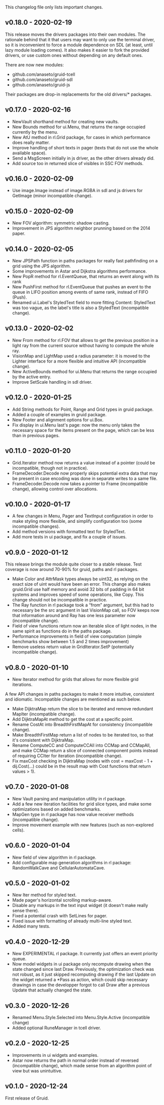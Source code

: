 This changelog file only lists important changes.

## v0.18.0 - 2020-02-19

This release moves the drivers packages into their own modules. The rationale
behind that it that users may want to only use the terminal driver, so it is
inconvenient to force a module dependence on SDL (at least, until lazy module
loading comes). It also makes it easier to fork the provided drivers, or use
custom ones without depending on any default ones.

There are now new modules:

+ github.com/anaseto/gruid-tcell
+ github.com/anaseto/gruid-sdl
+ github.com/anaseto/gruid-js

Their packages are drop-in replacements for the old drivers/\* packages.

## v0.17.0 - 2020-02-16

+ NewVault shorthand method for creating new vaults.
+ New Bounds method for ui.Menu, that returns the range occupied currently by
  the menu.
+ New AtU method in rl.Grid package, for cases in which performance does really
  matter.
+ Improve handling of short texts in pager (texts that do not use the whole
  available space).
+ Send a MsgScreen initially in js driver, as the other drivers already did.
+ Add source too in returned slice of visibles in SSC FOV methods.

## v0.16.0 - 2020-02-09

+ Use image.Image instead of image.RGBA in sdl and js drivers for GetImage
  (minor incompatible change).

## v0.15.0 - 2020-02-09

+ New FOV algorithm: symmetric shadow casting.
+ Improvement in JPS algorithm neighbor prunning based on the 2014 paper.

## v0.14.0 - 2020-02-05

+ New JPSPath function in paths packages for really fast pathfinding on a grid
  using the JPS algorithm.
+ Some improvements in Astar and Dijkstra algorithms performance.
+ New PopR method for rl.EventQueue, that returns an
  event along with its rank
+ New PushFirst method for rl.EventQueue that pushes an event to the queue in
  LIFO position among events of same rank, instead of FIFO (Push).
+ Renamed ui.Label's StyledText field to more fitting Content: StyledText was
  too vague, as the label's title is also a StyledText (incompatible change).

## v0.13.0 - 2020-02-02

+ New From method for rl.FOV that allows to get the previous position in a
  light ray from the current source without having to compute the whole ray.
+ VisionMap and LightMap used a radius parameter: it is moved to the Lighter
  interface for a more flexible and intuitive API (incompatible change).
+ New ActiveBounds method for ui.Menu that returns the range occupied by the
  active entry.
+ Improve SetScale handling in sdl driver.

## v0.12.0 - 2020-01-25

+ Add String methods for Point, Range and Grid types in gruid package.
+ Added a couple of examples in gruid package.
+ New Footer and alignment options for ui.Box.
+ Fix display in ui.Menu last's page: now the menu only takes the necessary
  space for the items present on the page, which can be less than in previous
  pages.

## v0.11.0 - 2020-01-20

+ Grid.Iterator method now returns a value instead of a pointer (could be
  incompatible, though not in practice).
+ FrameDecoder.Decode now properly skips potential extra data that may be
  present in case encoding was done in separate writes to a same file.
+ FrameDecoder.Decode now takes a pointer to Frame (incompatible change),
  allowing control over allocations.

## v0.10.0 - 2020-01-17

+ A few changes in Menu, Pager and TextInput configuration in order to make
  styling more flexible, and simplify configuration too (some incompatible
  changes).
+ Add method versions with formatted text for StyledText.
+ Add more tests in ui package, and fix a couple of issues.

## v0.9.0 - 2020-01-12

This release brings the module quite closer to a stable release. Test coverage
is now around 70-90% for gruid, paths and rl packages.

+ Make Color and AttrMask types always be uint32, as relying on the exact size
  of uint would have been an error. This change also makes gruid.Grid use half
  memory and avoid 32 bits of padding in 64 bit systems and improves speed of
  some operations, like Copy. This change should not be incompatible in
  practice.
+ The Ray function in rl package took a “from” argument, but this had to
  necessary be the src argument in last VisionMap call, so FOV keeps now that
  information around and Ray has one less parameter now (incompatible change).
+ Field of view functions return now an iterable slice of light nodes, in the
  same spirit as functions do in the paths package.
+ Performance improvements in field of view computation (simple benchmarks show
  between 1.5 and 2 times improvement)
+ Remove useless return value in GridIterator.SetP (potentially incompatible
  change).

## v0.8.0 - 2020-01-10

+ New Iterator method for grids that allows for more flexible grid iterations. 

A few API changes in paths packages to make it more intuitive, consistent and
idiomatic.  Incompatible changes are mentioned as such below.

+ Make DijktraMap return the slice to be iterated and remove redundant MapIter
  (incompatible change).
+ Add DijktraMapAt method to get the cost at a specific point.
+ Rename CostAt into BreadthFirstMapAt for consistency (incompatible change).
+ Make BreadthFirstMap return a list of nodes to be iterated too, so that it's
  consistent with DijktraMap.
+ Rename ComputeCC and ComputeCCAll into CCMap and CCMapAll, and make CCMap
  return a slice of connected component points instead of requiring CCIter for
  iteration (incompatible change).
+ Fix maxCost checking in DijktraMap (nodes with cost = maxCost - 1 +
  dij.Cost(...) could be in the result map with Cost functions that return
  values > 1).

## v0.7.0 - 2020-01-08

+ New Vault parsing and manipulation utility in rl package.
+ Add a few new iteration facilities for grid slice types, and make some
  optimizations based on added benchmarks.
+ MapGen type in rl package has now value receiver methods (incompatible
  change).
+ Improve movement example with new features (such as non-explored cells).

## v0.6.0 - 2020-01-04

+ New field of view algorithm in rl package.
+ Add configurable map generation algorithms in rl package: RandomWalkCave and
  CellularAutomataCave.

## v0.5.0 - 2020-01-02

+ New Iter method for styled text.
+ Made pager's horizontal scrolling markup-aware.
+ Disable any markups in the text input widget (it doesn't make really sense there).
+ Fixed a potential crash with SetLines for pager.
+ Fixed issue with formatting of already multi-line styled text.
+ Added many tests.

## v0.4.0 - 2020-12-29

+ New EXPERIMENTAL rl package. It currently just offers an event priority queue.
+ Now model widgets in ui package only recompute drawing when the state changed
  since last Draw.  Previously, the optimization check was not robust, as it
  just skipped recomputing drawing if the last Update on the widget returned a
  \*Pass as action, which could skip necessary drawings in case the developper
  forgot to call Draw after a previous Update that actually changed the state.

## v0.3.0 - 2020-12-26

+ Renamed Menu.Style.Selected into Menu.Style.Active (incompatible change)
+ Added optional RuneManager in tcell driver.

## v0.2.0 - 2020-12-25

+ Improvements in ui widgets and examples.
+ Astar now returns the path in normal order instead of reversed (incompatible
  change), which made sense from an algorithm point of view but was
  unintuitive.

## v0.1.0 - 2020-12-24

First release of Gruid.

